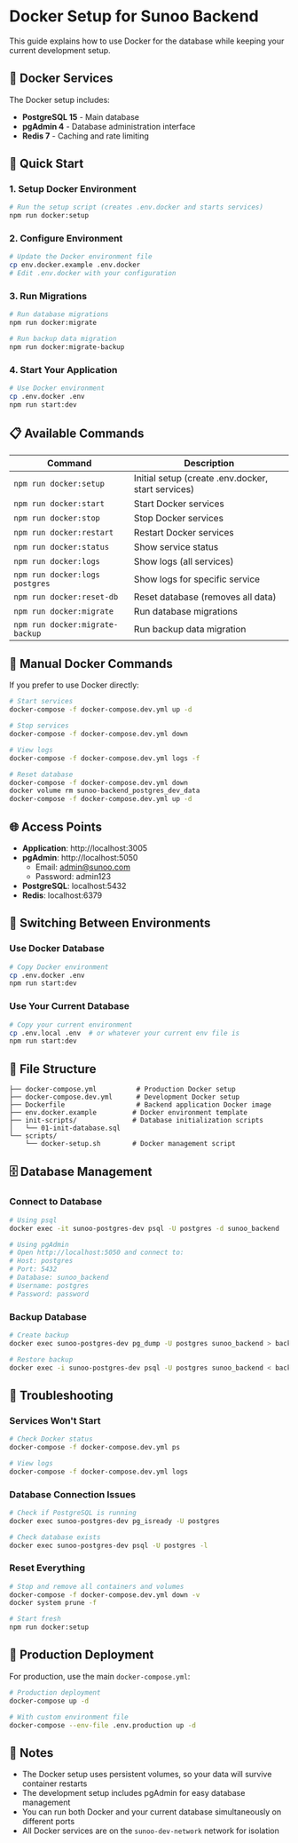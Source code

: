 # Docker Setup for Sunoo Backend

This guide explains how to use Docker for the database while keeping your current development setup.

## 🐳 Docker Services

The Docker setup includes:
- **PostgreSQL 15** - Main database
- **pgAdmin 4** - Database administration interface
- **Redis 7** - Caching and rate limiting

## 🚀 Quick Start

### 1. Setup Docker Environment
```bash
# Run the setup script (creates .env.docker and starts services)
npm run docker:setup
```

### 2. Configure Environment
```bash
# Update the Docker environment file
cp env.docker.example .env.docker
# Edit .env.docker with your configuration
```

### 3. Run Migrations
```bash
# Run database migrations
npm run docker:migrate

# Run backup data migration
npm run docker:migrate-backup
```

### 4. Start Your Application
```bash
# Use Docker environment
cp .env.docker .env
npm run start:dev
```

## 📋 Available Commands

| Command | Description |
|---------|-------------|
| `npm run docker:setup` | Initial setup (create .env.docker, start services) |
| `npm run docker:start` | Start Docker services |
| `npm run docker:stop` | Stop Docker services |
| `npm run docker:restart` | Restart Docker services |
| `npm run docker:status` | Show service status |
| `npm run docker:logs` | Show logs (all services) |
| `npm run docker:logs postgres` | Show logs for specific service |
| `npm run docker:reset-db` | Reset database (removes all data) |
| `npm run docker:migrate` | Run database migrations |
| `npm run docker:migrate-backup` | Run backup data migration |

## 🔧 Manual Docker Commands

If you prefer to use Docker directly:

```bash
# Start services
docker-compose -f docker-compose.dev.yml up -d

# Stop services
docker-compose -f docker-compose.dev.yml down

# View logs
docker-compose -f docker-compose.dev.yml logs -f

# Reset database
docker-compose -f docker-compose.dev.yml down
docker volume rm sunoo-backend_postgres_dev_data
docker-compose -f docker-compose.dev.yml up -d
```

## 🌐 Access Points

- **Application**: http://localhost:3005
- **pgAdmin**: http://localhost:5050
  - Email: admin@sunoo.com
  - Password: admin123
- **PostgreSQL**: localhost:5432
- **Redis**: localhost:6379

## 🔄 Switching Between Environments

### Use Docker Database
```bash
# Copy Docker environment
cp .env.docker .env
npm run start:dev
```

### Use Your Current Database
```bash
# Copy your current environment
cp .env.local .env  # or whatever your current env file is
npm run start:dev
```

## 📁 File Structure

```
├── docker-compose.yml          # Production Docker setup
├── docker-compose.dev.yml      # Development Docker setup
├── Dockerfile                  # Backend application Docker image
├── env.docker.example         # Docker environment template
├── init-scripts/              # Database initialization scripts
│   └── 01-init-database.sql
└── scripts/
    └── docker-setup.sh        # Docker management script
```

## 🗄️ Database Management

### Connect to Database
```bash
# Using psql
docker exec -it sunoo-postgres-dev psql -U postgres -d sunoo_backend

# Using pgAdmin
# Open http://localhost:5050 and connect to:
# Host: postgres
# Port: 5432
# Database: sunoo_backend
# Username: postgres
# Password: password
```

### Backup Database
```bash
# Create backup
docker exec sunoo-postgres-dev pg_dump -U postgres sunoo_backend > backup.sql

# Restore backup
docker exec -i sunoo-postgres-dev psql -U postgres sunoo_backend < backup.sql
```

## 🔧 Troubleshooting

### Services Won't Start
```bash
# Check Docker status
docker-compose -f docker-compose.dev.yml ps

# View logs
docker-compose -f docker-compose.dev.yml logs
```

### Database Connection Issues
```bash
# Check if PostgreSQL is running
docker exec sunoo-postgres-dev pg_isready -U postgres

# Check database exists
docker exec sunoo-postgres-dev psql -U postgres -l
```

### Reset Everything
```bash
# Stop and remove all containers and volumes
docker-compose -f docker-compose.dev.yml down -v
docker system prune -f

# Start fresh
npm run docker:setup
```

## 🚀 Production Deployment

For production, use the main `docker-compose.yml`:

```bash
# Production deployment
docker-compose up -d

# With custom environment file
docker-compose --env-file .env.production up -d
```

## 📝 Notes

- The Docker setup uses persistent volumes, so your data will survive container restarts
- The development setup includes pgAdmin for easy database management
- You can run both Docker and your current database simultaneously on different ports
- All Docker services are on the `sunoo-dev-network` network for isolation
